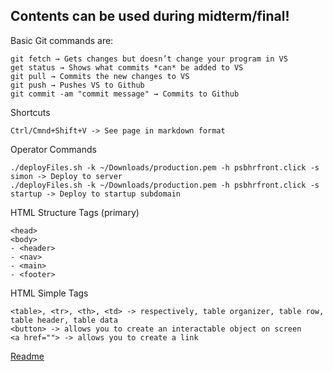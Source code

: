 ## Contents can be used during midterm/final!

Basic Git commands are:
```
git fetch → Gets changes but doesn’t change your program in VS
get status → Shows what commits *can* be added to VS
git pull → Commits the new changes to VS
git push → Pushes VS to Github
git commit -am "commit message" → Commits to Github
```

Shortcuts
```
Ctrl/Cmnd+Shift+V -> See page in markdown format
```

Operator Commands
```
./deployFiles.sh -k ~/Downloads/production.pem -h psbhrfront.click -s simon -> Deploy to server
./deployFiles.sh -k ~/Downloads/production.pem -h psbhrfront.click -s startup -> Deploy to startup subdomain
```

HTML Structure Tags (primary)
```
<head>
<body>
- <header>
- <nav>
- <main>
- <footer>
```

HTML Simple Tags
```
<table>, <tr>, <th>, <td> -> respectively, table organizer, table row, table header, table data
<button> -> allows you to create an interactable object on screen
<a href=""> -> allows you to create a link
```

[Readme](README.md)
